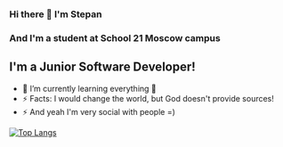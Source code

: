 ### Hi there 👋 I'm Stepan 
### And I'm a student at School 21 Moscow campus

## I'm a Junior Software Developer! 

- 🌱 I’m currently learning everything 🤣
- ⚡ Facts: I would change the world, but God doesn't provide sources! 
- ⚡ And yeah I'm very social with people =)

[![Top Langs](https://github-readme-stats.vercel.app/api/top-langs/?username=ASM717&layout=compact&show_icons=true&theme=radical)](https://github.com/anuraghazra/github-readme-stats)
